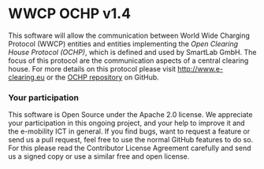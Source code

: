 WWCP OCHP v1.4
==============

This software will allow the communication between World Wide Charging
Protocol (WWCP) entities and entities implementing the
_Open Clearing House Protocol (OCHP)_, which is defined and used by
SmartLab GmbH. The focus of this protocol are the communication aspects
of a central clearing house. For more details on this protocol please
visit http://www.e-clearing.eu or the [OCHP repository](https://github.com/e-clearing-net/OCHP) on GitHub.


### Your participation

This software is Open Source under the Apache 2.0 license. We appreciate
your participation in this ongoing project, and your help to improve it
and the e-mobility ICT in general. If you find bugs, want to request a
feature or send us a pull request, feel free to use the normal GitHub
features to do so. For this please read the Contributor License Agreement
carefully and send us a signed copy or use a similar free and open license.
